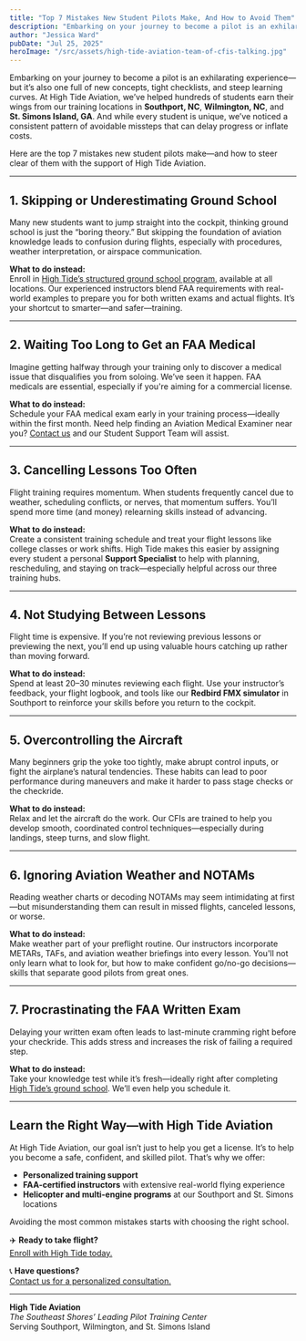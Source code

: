 ```yaml
---
title: "Top 7 Mistakes New Student Pilots Make, And How to Avoid Them"
description: "Embarking on your journey to become a pilot is an exhilarating experience—but it’s also one full of new concepts, tight checklists, and steep learning curves. At High Tide Aviation, we’ve helped hundreds of students earn their wings from our training locations in Southport, NC, Wilmington, NC, and St. Simons Island, GA."
author: "Jessica Ward"
pubDate: "Jul 25, 2025"
heroImage: "/src/assets/high-tide-aviation-team-of-cfis-talking.jpg"
---
```


Embarking on your journey to become a pilot is an exhilarating experience—but it’s also one full of new concepts, tight checklists, and steep learning curves. At High Tide Aviation, we’ve helped hundreds of students earn their wings from our training locations in **Southport, NC**, **Wilmington, NC**, and **St. Simons Island, GA**. And while every student is unique, we’ve noticed a consistent pattern of avoidable missteps that can delay progress or inflate costs.

Here are the top 7 mistakes new student pilots make—and how to steer clear of them with the support of High Tide Aviation.

---

## 1. Skipping or Underestimating Ground School

Many new students want to jump straight into the cockpit, thinking ground school is just the “boring theory.” But skipping the foundation of aviation knowledge leads to confusion during flights, especially with procedures, weather interpretation, or airspace communication.

**What to do instead:**  
Enroll in [High Tide’s structured ground school program](https://hightideaviation.com/flight-training/ground-school/), available at all locations. Our experienced instructors blend FAA requirements with real-world examples to prepare you for both written exams and actual flights. It’s your shortcut to smarter—and safer—training.

---

## 2. Waiting Too Long to Get an FAA Medical

Imagine getting halfway through your training only to discover a medical issue that disqualifies you from soloing. We’ve seen it happen. FAA medicals are essential, especially if you're aiming for a commercial license.

**What to do instead:**  
Schedule your FAA medical exam early in your training process—ideally within the first month. Need help finding an Aviation Medical Examiner near you? [Contact us](https://hightideaviation.com/contact-us/) and our Student Support Team will assist.

---

## 3. Cancelling Lessons Too Often

Flight training requires momentum. When students frequently cancel due to weather, scheduling conflicts, or nerves, that momentum suffers. You’ll spend more time (and money) relearning skills instead of advancing.

**What to do instead:**  
Create a consistent training schedule and treat your flight lessons like college classes or work shifts. High Tide makes this easier by assigning every student a personal **Support Specialist** to help with planning, rescheduling, and staying on track—especially helpful across our three training hubs.

---

## 4. Not Studying Between Lessons

Flight time is expensive. If you’re not reviewing previous lessons or previewing the next, you’ll end up using valuable hours catching up rather than moving forward.

**What to do instead:**  
Spend at least 20–30 minutes reviewing each flight. Use your instructor’s feedback, your flight logbook, and tools like our **Redbird FMX simulator** in Southport to reinforce your skills before you return to the cockpit.

---

## 5. Overcontrolling the Aircraft

Many beginners grip the yoke too tightly, make abrupt control inputs, or fight the airplane’s natural tendencies. These habits can lead to poor performance during maneuvers and make it harder to pass stage checks or the checkride.

**What to do instead:**  
Relax and let the aircraft do the work. Our CFIs are trained to help you develop smooth, coordinated control techniques—especially during landings, steep turns, and slow flight.

---

## 6. Ignoring Aviation Weather and NOTAMs

Reading weather charts or decoding NOTAMs may seem intimidating at first—but misunderstanding them can result in missed flights, canceled lessons, or worse.

**What to do instead:**  
Make weather part of your preflight routine. Our instructors incorporate METARs, TAFs, and aviation weather briefings into every lesson. You'll not only learn what to look for, but how to make confident go/no-go decisions—skills that separate good pilots from great ones.

---

## 7. Procrastinating the FAA Written Exam

Delaying your written exam often leads to last-minute cramming right before your checkride. This adds stress and increases the risk of failing a required step.

**What to do instead:**  
Take your knowledge test while it’s fresh—ideally right after completing [High Tide’s ground school](https://hightideaviation.com/flight-training/ground-school/). We’ll even help you schedule it.

---

## Learn the Right Way—with High Tide Aviation

At High Tide Aviation, our goal isn’t just to help you get a license. It’s to help you become a safe, confident, and skilled pilot. That’s why we offer:

- **Personalized training support**
- **FAA-certified instructors** with extensive real-world flying experience
- **Helicopter and multi-engine programs** at our Southport and St. Simons locations

Avoiding the most common mistakes starts with choosing the right school.

✈️ **Ready to take flight?**  
[Enroll with High Tide today.](https://hightideaviation.com/enrollment-form/)

📞 **Have questions?**  
[Contact us for a personalized consultation.](https://hightideaviation.com/contact-us/)

---

**High Tide Aviation**  
_The Southeast Shores’ Leading Pilot Training Center_  
Serving Southport, Wilmington, and St. Simons Island
